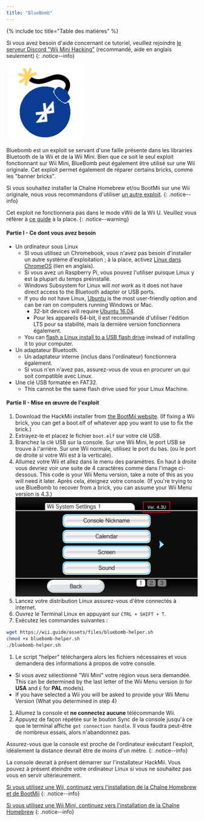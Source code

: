 ```yaml
---
title: "BlueBomb"
---
```


{% include toc title="Table des matières" %}

Si vous avez besoin d'aide concernant ce tutoriel, veuillez rejoindre [le serveur Discord "Wii Mini Hacking"](https://discord.gg/6ryxnkS) (recommandé, aide en anglais seulement)
{: .notice--info}

![BlueBomb](/images/bluebomb.png)

Bluebomb est un exploit se servant d'une faille présente dans les librairies Bluetooth de la Wii et de la Wii Mini. Bien que ce soit le seul exploit fonctionnant sur Wii Mini, BlueBomb peut également être utilisé sur une Wii originale. Cet exploit permet également de réparer certains bricks, comme les "banner bricks".

Si vous souhaitez installer la Chaîne Homebrew et/ou BootMii sur une Wii originale, nous vous recommandons d'utiliser [un autre exploit](/get-started).
{: .notice--info}

Cet exploit ne fonctionnera pas dans le mode vWii de la Wii U. Veuillez vous référer à [ce guide](https://wiiuguide.xyz/#/vwii-modding) à la place.
{: .notice--warning}

#### Partie I - Ce dont vous avez besoin
- Un ordinateur sous Linux
  - SI vous utilisez un Chromebook, vous n'avez pas besoin d'installer un autre système d'exploitation ; à la place, activez [Linux dans ChromeOS](https://support.google.com/chromebook/answer/9145439?hl=en) (lien en anglais).
  - Si vous avez un Raspberry Pi, vous pouvez l'utiliser puisque Linux y est la plupart du temps préinstallé.
  - Windows Subsystem for Linux will *not work* as it does not have direct access to the Bluetooth adapter or USB ports.
  - If you do not have Linux, [Ubuntu](https://ubuntu.com/download/desktop) is the most user-friendly option and can be ran on computers running Windows or Mac.
    - 32-bit devices will require [Ubuntu 16.04](http://releases.ubuntu.com/16.04/).
    - Pour les appareils 64-bit, il est recommandé d'utiliser l'édition LTS pour sa stabilité, mais la dernière version fonctionnera également.
  - You can [flash a Linux install to a USB flash drive](https://ubuntu.com/tutorials/tutorial-create-a-usb-stick-on-windows#1-overview) instead of installing it to your computer.
- Un adaptateur Bluetooth.
  - Un adaptateur interne (inclus dans l'ordinateur) fonctionnera également.
  - Si vous n'en n'avez pas, assurez-vous de vous en procurer un qui soit compatible avec Linux.
- Une clé USB formatée en FAT32.
  - This cannot be the same flash drive used for your Linux Machine.

#### Partie II - Mise en œuvre de l'exploit
1. Download the HackMii installer from [the BootMii website](https://bootmii.org/download/). (If fixing a Wii brick, you can get a boot.elf of whatever app you want to use to fix the brick.)
1. Extrayez-le et placez le fichier `boot.elf` sur votre clé USB.
1. Branchez la clé USB sur la console. Sur une Wii Mini, le port USB se trouve à l'arrière. Sur une Wii normale, utilisez le port du bas. (ou le port de droite si votre Wii est à la verticale).
1. Allumez votre Wii et allez dans le menu des paramètres. En haut à droite vous devriez voir une suite de 4 caractères comme dans l'image ci-dessous. This code is your Wii Menu version, take a note of this as you will need it later. Après cela, éteignez votre console. (If you're trying to use BlueBomb to recover from a brick, you can assume your Wii Menu version is 4.3.) ![SystemMenuVersion](/images/Wii/SystemMenuVersion.png)
1. Lancez votre distribution Linux assurez-vous d'être connectés à internet.
1. Ouvrez le Terminal Linux en appuyant sur `CTRL + SHIFT + T`.
1. Exécutez les commandes suivantes :
```bash
wget https://wii.guide/assets/files/bluebomb-helper.sh
chmod +x bluebomb-helper.sh
./bluebomb-helper.sh
```
1. Le script "helper" téléchargera alors les fichiers nécessaires et vous demandera des informations à propos de votre console.
  - Si vous avez sélectionné "Wii Mini" votre région vous sera demandée. This can be determined by the last letter of the Wii Menu version (`U` for **USA** and `E` for **PAL** models).
  - If you have selected a Wii you will be asked to provide your Wii Menu Version (What you determined in step 4)
1. Allumez la console et **ne connectez aucune** télécommande Wii.
1. Appuyez de façon répétée sur le bouton Sync de la console jusqu'à ce que le terminal affiche `got connection handle`. Il vous faudra peut-être de nombreux essais, alors n'abandonnez pas.

Assurez-vous que la console est proche de l'ordinateur exécutant l'exploit, idéalement la distance devrait être de moins d'un mètre.
{: .notice--info}

La console devrait à présent démarrer sur l'installateur HackMii. Vous pouvez à présent éteindre votre ordinateur Linux si vous ne souhaitez pas vous en servir ultérieurement.

[Si vous utilisez une Wii, continuez vers l'installation de la Chaîne Homebrew et de BootMii](hbc)
{: .notice--info}

[Si vous utilisez une Wii Mini, continuez vers l'installation de la Chaîne Homebrew](hbc-mini)
{: .notice--info}

